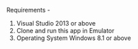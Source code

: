 Requirements - 
1. Visual Studio 2013 or above 
2. Clone and run this app in Emulator 
3. Operating System Windows 8.1 or above 
